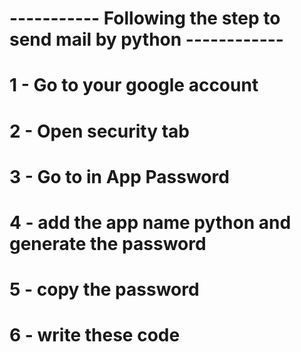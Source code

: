 # -----------    Following the step to send mail by python ------------


#  1 - Go to your google account
#  2 - Open security tab
#  3 - Go to in App Password
#  4 - add the app name python and generate the password
#  5 - copy the password
#  6 - write these code 
